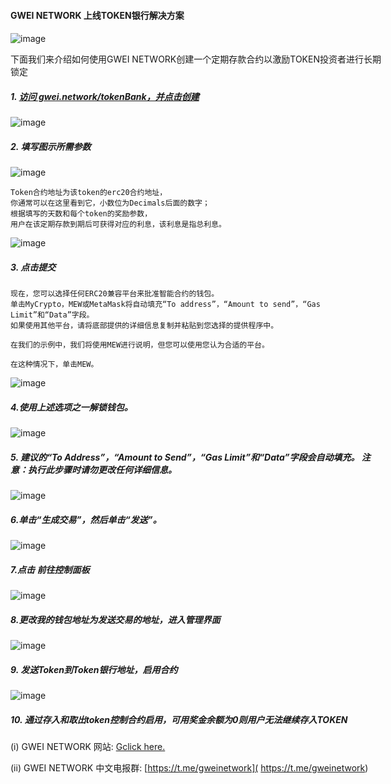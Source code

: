 #### GWEI NETWORK 上线TOKEN银行解决方案
<div style="width:600px;margin: 0 auto">

####

![image](https://raw.githubusercontent.com/GweiTech/gwei-tokenbank-wiki/master/zh/images/blank/0.jpg)




下面我们来介绍如何使用GWEI NETWORK创建一个定期存款合约以激励TOKEN投资者进行长期锁定

##### 1. [访问 gwei.network/tokenBank，并点击创建 ]( https://gwei.network/tokenBank)
![image](https://raw.githubusercontent.com/GweiTech/gwei-tokenbank-wiki/master/zh/images/blank/1.jpg)

##### 2. 填写图示所需参数
![image](https://raw.githubusercontent.com/GweiTech/gwei-tokenbank-wiki/master/zh/images/blank/2.jpg)

```
Token合约地址为该token的erc20合约地址，
你通常可以在这里看到它，小数位为Decimals后面的数字；
根据填写的天数和每个token的奖励参数，
用户在该定期存款到期后可获得对应的利息，该利息是指总利息。
```
![image](https://raw.githubusercontent.com/GweiTech/gwei-tokenbank-wiki/master/zh/images/blank/3.jpg)

##### 3. 点击提交
```
现在，您可以选择任何ERC20兼容平台来批准智能合约的钱包。
单击MyCrypto，MEW或MetaMask将自动填充“To address”，“Amount to send”，“Gas Limit”和“Data”字段。
如果使用其他平台，请将底部提供的详细信息复制并粘贴到您选择的提供程序中。

在我们的示例中，我们将使用MEW进行说明，但您可以使用您认为合适的平台。

在这种情况下，单击MEW。
```
![image](https://raw.githubusercontent.com/GweiTech/gwei-tokenbank-wiki/master/zh/images/blank/4.jpg)


##### 4.使用上述选项之一解锁钱包。
![image](https://raw.githubusercontent.com/GweiTech/gwei-tokenbank-wiki/master/zh/images/blank/5.jpg)


##### 5. 建议的“To Address”，“Amount to Send”，“Gas Limit”和“Data”字段会自动填充。 注意：执行此步骤时请勿更改任何详细信息。 


![image](https://raw.githubusercontent.com/GweiTech/gwei-tokenbank-wiki/master/zh/images/blank/6.jpg)


##### 6.单击“生成交易”，然后单击“发送”。
![image](https://raw.githubusercontent.com/GweiTech/gwei-tokenbank-wiki/master/zh/images/blank/7.jpg)


##### 7.点击 前往控制面板
![image](https://raw.githubusercontent.com/GweiTech/gwei-tokenbank-wiki/master/zh/images/blank/8.jpg)


##### 8.更改我的钱包地址为发送交易的地址，进入管理界面
![image](https://raw.githubusercontent.com/GweiTech/gwei-tokenbank-wiki/master/zh/images/blank/9.jpg)


##### 9. 发送Token到Token银行地址，启用合约

![image](https://raw.githubusercontent.com/GweiTech/gwei-tokenbank-wiki/master/zh/images/blank/10.jpg)

##### 10. 通过存入和取出token控制合约启用，可用奖金余额为0则用户无法继续存入TOKEN



(i) GWEI NETWORK 网站: [Gclick here.]( https://gwei.network)


(ii) GWEI NETWORK  中文电报群: [https://t.me/gweinetwork]( https://t.me/gweinetwork)

<div>











